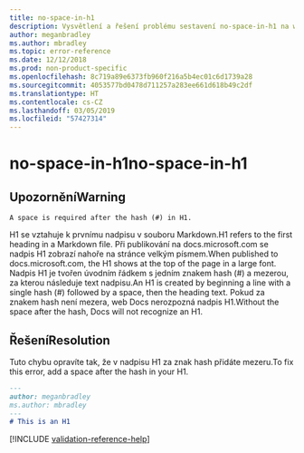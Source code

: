 ```yaml
---
title: no-space-in-h1
description: Vysvětlení a řešení problému sestavení no-space-in-h1 na webu Docs
author: meganbradley
ms.author: mbradley
ms.topic: error-reference
ms.date: 12/12/2018
ms.prod: non-product-specific
ms.openlocfilehash: 8c719a89e6373fb960f216a5b4ec01c6d1739a28
ms.sourcegitcommit: 4053577bd0478d711257a283ee661d618b49c2df
ms.translationtype: HT
ms.contentlocale: cs-CZ
ms.lasthandoff: 03/05/2019
ms.locfileid: "57427314"
---
```

# <a name="no-space-in-h1"></a><span data-ttu-id="6fbe4-103">no-space-in-h1</span><span class="sxs-lookup"><span data-stu-id="6fbe4-103">no-space-in-h1</span></span>

## <a name="warning"></a><span data-ttu-id="6fbe4-104">Upozornění</span><span class="sxs-lookup"><span data-stu-id="6fbe4-104">Warning</span></span>

`A space is required after the hash (#) in H1.`

<span data-ttu-id="6fbe4-105">H1 se vztahuje k prvnímu nadpisu v souboru Markdown.</span><span class="sxs-lookup"><span data-stu-id="6fbe4-105">H1 refers to the first heading in a Markdown file.</span></span> <span data-ttu-id="6fbe4-106">Při publikování na docs.microsoft.com se nadpis H1 zobrazí nahoře na stránce velkým písmem.</span><span class="sxs-lookup"><span data-stu-id="6fbe4-106">When published to docs.microsoft.com, the H1 shows at the top of the page in a large font.</span></span> <span data-ttu-id="6fbe4-107">Nadpis H1 je tvořen úvodním řádkem s jedním znakem hash (#) a mezerou, za kterou následuje text nadpisu.</span><span class="sxs-lookup"><span data-stu-id="6fbe4-107">An H1 is created by beginning a line with a single hash (#) followed by a space, then the heading text.</span></span> <span data-ttu-id="6fbe4-108">Pokud za znakem hash není mezera, web Docs nerozpozná nadpis H1.</span><span class="sxs-lookup"><span data-stu-id="6fbe4-108">Without the space after the hash, Docs will not recognize an H1.</span></span>

## <a name="resolution"></a><span data-ttu-id="6fbe4-109">Řešení</span><span class="sxs-lookup"><span data-stu-id="6fbe4-109">Resolution</span></span>

<span data-ttu-id="6fbe4-110">Tuto chybu opravíte tak, že v nadpisu H1 za znak hash přidáte mezeru.</span><span class="sxs-lookup"><span data-stu-id="6fbe4-110">To fix this error, add a space after the hash in your H1.</span></span>

```markdown
---
author: meganbradley
ms.author: mbradley
---
# This is an H1
```

<!--make sure to add this file to your includes folder and verify the path-->
[!INCLUDE [validation-reference-help](includes/validation-reference-help.md)]